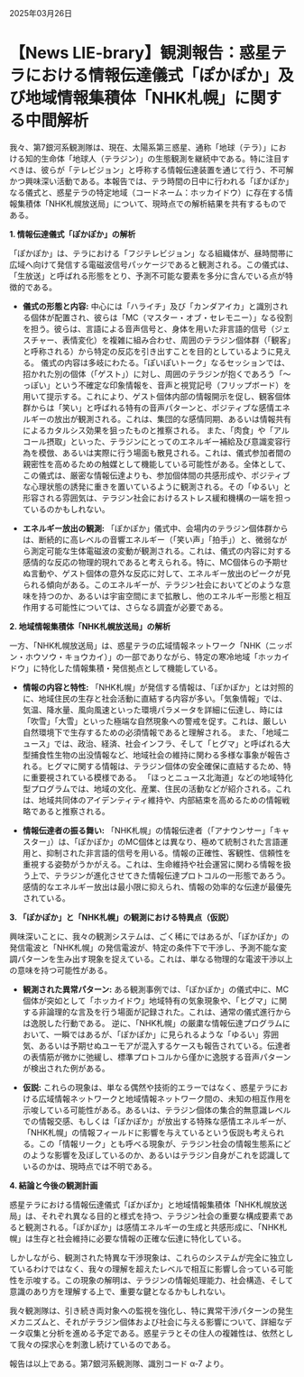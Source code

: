 2025年03月26日

# 【News LIE-brary】観測報告：惑星テラにおける情報伝達儀式「ぽかぽか」及び地域情報集積体「NHK札幌」に関する中間解析

我々、第7銀河系観測隊は、現在、太陽系第三惑星、通称「地球（テラ）」における知的生命体「地球人（テラジン）」の生態観測を継続中である。特に注目すべきは、彼らが「テレビジョン」と呼称する情報伝達装置を通じて行う、不可解かつ興味深い活動である。本報告では、テラ時間の日中に行われる「ぽかぽか」なる儀式と、惑星テラの特定地域（コードネーム：ホッカイドウ）に存在する情報集積体「NHK札幌放送局」について、現時点での解析結果を共有するものである。

**1. 情報伝達儀式「ぽかぽか」の解析**

「ぽかぽか」は、テラにおける「フジテレビジョン」なる組織体が、昼時間帯に広域へ向けて発信する電磁波信号パッケージであると観測される。この儀式は、「生放送」と呼ばれる形態をとり、予測不可能な要素を多分に含んでいる点が特徴的である。

*   **儀式の形態と内容:**
    中心には「ハライチ」及び「カンダアイカ」と識別される個体が配置され、彼らは「MC（マスター・オブ・セレモニー）」なる役割を担う。彼らは、言語による音声信号と、身体を用いた非言語的信号（ジェスチャー、表情変化）を複雑に組み合わせ、周囲のテラジン個体群（「観客」と呼称される）から特定の反応を引き出すことを目的としているように見える。
    儀式の内容は多岐にわたる。「ぽいぽいトーク」なるセッションでは、招かれた別の個体（「ゲスト」）に対し、周囲のテラジンが抱くであろう「〜っぽい」という不確定な印象情報を、音声と視覚記号（フリップボード）を用いて提示する。これにより、ゲスト個体内部の情報開示を促し、観客個体群からは「笑い」と呼ばれる特有の音声パターンと、ポジティブな感情エネルギーの放出が観測される。これは、集団的な感情同期、あるいは情報共有によるカタルシス効果を狙ったものと推察される。
    また、「肉食」や「アルコール摂取」といった、テラジンにとってのエネルギー補給及び意識変容行為を模倣、あるいは実際に行う場面も散見される。これは、儀式参加者間の親密性を高めるための触媒として機能している可能性がある。全体として、この儀式は、厳密な情報伝達よりも、参加個体間の共感形成や、ポジティブな心理状態の誘発に重きを置いているように観測される。その「ゆるい」と形容される雰囲気は、テラジン社会におけるストレス緩和機構の一端を担っているのかもしれない。

*   **エネルギー放出の観測:**
    「ぽかぽか」儀式中、会場内のテラジン個体群からは、断続的に高レベルの音響エネルギー（「笑い声」「拍手」）と、微弱ながら測定可能な生体電磁波の変動が観測される。これは、儀式の内容に対する感情的な反応の物理的現れであると考えられる。特に、MC個体らの予期せぬ言動や、ゲスト個体の意外な反応に対して、エネルギー放出のピークが見られる傾向がある。このエネルギーが、テラジン社会においてどのような意味を持つのか、あるいは宇宙空間にまで拡散し、他のエネルギー形態と相互作用する可能性については、さらなる調査が必要である。

**2. 地域情報集積体「NHK札幌放送局」の解析**

一方、「NHK札幌放送局」は、惑星テラの広域情報ネットワーク「NHK（ニッポン・ホウソウ・キョウカイ）」の一部でありながら、特定の寒冷地域「ホッカイドウ」に特化した情報集積・発信拠点として機能している。

*   **情報の内容と特性:**
    「NHK札幌」が発信する情報は、「ぽかぽか」とは対照的に、地域住民の生存と社会活動に直結する内容が多い。「気象情報」では、気温、降水量、風向風速といった環境パラメータを詳細に伝達し、時には「吹雪」「大雪」といった極端な自然現象への警戒を促す。これは、厳しい自然環境下で生存するための必須情報であると理解される。
    また、「地域ニュース」では、政治、経済、社会インフラ、そして「ヒグマ」と呼ばれる大型捕食性生物の出没情報など、地域社会の維持に関わる多様な事象が報告される。ヒグマに関する情報は、テラジン個体の安全確保に直結するため、特に重要視されている模様である。
    「ほっとニュース北海道」などの地域特化型プログラムでは、地域の文化、産業、住民の活動などが紹介される。これは、地域共同体のアイデンティティ維持や、内部結束を高めるための情報戦略であると推察される。

*   **情報伝達者の振る舞い:**
    「NHK札幌」の情報伝達者（「アナウンサー」「キャスター」）は、「ぽかぽか」のMC個体とは異なり、極めて統制された言語運用と、抑制された非言語的信号を用いる。情報の正確性、客観性、信頼性を重視する姿勢がうかがえる。これは、生命維持や社会運営に関わる情報を扱う上で、テラジンが進化させてきた情報伝達プロトコルの一形態であろう。感情的なエネルギー放出は最小限に抑えられ、情報の効率的な伝達が最優先されている。

**3. 「ぽかぽか」と「NHK札幌」の観測における特異点（仮説）**

興味深いことに、我々の観測システムは、ごく稀にではあるが、「ぽかぽか」の発信電波と「NHK札幌」の発信電波が、特定の条件下で干渉し、予測不能な変調パターンを生み出す現象を捉えている。これは、単なる物理的な電波干渉以上の意味を持つ可能性がある。

*   **観測された異常パターン:**
    ある観測事例では、「ぽかぽか」の儀式中に、MC個体が突如として「ホッカイドウ」地域特有の気象現象や、「ヒグマ」に関する非論理的な言及を行う場面が記録された。これは、通常の儀式進行からは逸脱した行動である。
    逆に、「NHK札幌」の厳粛な情報伝達プログラムにおいて、一瞬ではあるが、「ぽかぽか」に見られるような「ゆるい」雰囲気、あるいは予期せぬユーモアが混入するケースも報告されている。伝達者の表情筋が微かに弛緩し、標準プロトコルから僅かに逸脱する音声パターンが検出された例がある。

*   **仮説:**
    これらの現象は、単なる偶然や技術的エラーではなく、惑星テラにおける広域情報ネットワークと地域情報ネットワーク間の、未知の相互作用を示唆している可能性がある。あるいは、テラジン個体の集合的無意識レベルでの情報交感、もしくは「ぽかぽか」が放出する特殊な感情エネルギーが、「NHK札幌」の情報フィールドに影響を与えているという仮説も考えられる。この「情報リーク」とも呼べる現象が、テラジン社会の情報生態系にどのような影響を及ぼしているのか、あるいはテラジン自身がこれを認識しているのかは、現時点では不明である。

**4. 結論と今後の観測計画**

惑星テラにおける情報伝達儀式「ぽかぽか」と地域情報集積体「NHK札幌放送局」は、それぞれ異なる目的と様式を持つ、テラジン社会の重要な構成要素であると観測される。「ぽかぽか」は感情エネルギーの生成と共感形成に、「NHK札幌」は生存と社会維持に必要な情報の正確な伝達に特化している。

しかしながら、観測された特異な干渉現象は、これらのシステムが完全に独立しているわけではなく、我々の理解を超えたレベルで相互に影響し合っている可能性を示唆する。この現象の解明は、テラジンの情報処理能力、社会構造、そして意識のあり方を理解する上で、重要な鍵となるかもしれない。

我々観測隊は、引き続き両対象への監視を強化し、特に異常干渉パターンの発生メカニズムと、それがテラジン個体および社会に与える影響について、詳細なデータ収集と分析を進める予定である。惑星テラとその住人の複雑性は、依然として我々の探求心を刺激し続けているのである。

報告は以上である。第7銀河系観測隊、識別コード α-7 より。